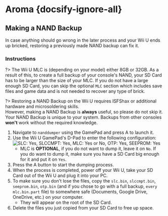 # Aroma {docsify-ignore-all}

## Making a NAND Backup

In case anything should go wrong in the later process and your Wii U ends up bricked, restoring a previously made NAND backup can fix it.

### Instructions

?> The Wii U MLC is (depending on your model) either 8GB or 32GB. As a result of this, to create a full backup of your console's NAND, your SD Card has to be larger than the size of your MLC. If you do not have a large enough SD Card, you can skip the optional `MLC` section which includes save files and game data and is not needed to recover any type of brick.

?> Restoring a NAND Backup on the Wii U requires ISFShax or additional hardware and microsoldering skills.
<br>However, making a NAND Backup is **always** useful, so please do not skip it.
<br>Your NAND Backup is unique to your system. Backups from other consoles **won't** work without the required knowledge.

1. Navigate to `nanddumper` using the GamePad and press A to launch it.
1. Use the Wii U GamePad's D-Pad to enter the following configuration:
![SLC: Yes, SLCCMPT: Yes, MLC: Yes or No, OTP: Yes, SEEPROM: Yes](../docs/assets/img/guide/NAND.png)
    - MLC is **OPTIONAL**, if you do not want to dump it, leave it on `No`. If you do want to dump it, make sure you have a SD Card big enough for it and put it on `Yes`.
1. Press the A button to start the dumping process.
1. When the process is completed, power off your Wii U, take your SD Card out of the Wii U and plug it into your PC.
1. To make sure you don't lose the files, copy the `slc.bin`, `slccmpt.bin`, `seeprom.bin`, `otp.bin` (and if you chose to go with a full backup, `every mlc.bin.part` file) to somewhere safe (Documents, Google Drive, OneDrive, etc.) on your computer.
   - They will appear on the root of the SD Card.
1. Delete the files you just copied from your SD Card to free up space.
